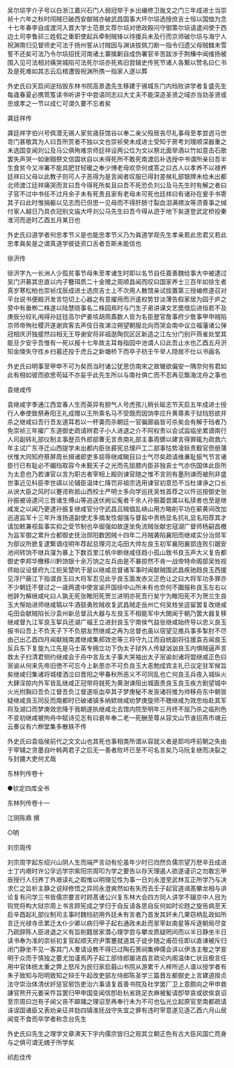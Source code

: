 <!-- { "loadSidebar": true } -->
吴尔埙字介子号以白浙江嘉兴石门人弱冠举于乡出编修卫胤文之门三年成进士当崇祯十六年之秋时闯贼已破西安献贼亦破武昌国事大坏尔埙选授庶吉士恒以国恤为念十七年春李自成渡河入晋大学士范景文荐尔埙对徳政殿问守御策尔埙请遣间使于西边土司李鲁祁三姓假之重职使起兵牵制贼锋以待援兵未及行而京师破尔埙与海宁人祝渊南归见督师史可法于扬州誓从讨贼因与渊诀拔佩刀断一指令归遗父母贼雠未雪誓不还矣可法乃令尔埙招抚河南诸土寨擒剿自成伪署官辛苦跋涉于荆榛中闻维扬被围入见可法相对痛哭城陷可法死尔埙亦死焉旧尝辑史传死节诸人各繋以赞名曰仁书及是死难如其志云后棺遭毁祝渊所携一指家人遂以葬

外史氏曰天启间逆珰毁东林书院高景逸先生移建于锡城东门内珰败讲学者复盛先生每歳春夏必携笥笈读书听讲于中尝语同志曰大丈夫不能深造圣贤之域亦当効圣贤或忠或孝之一节以成仁可谓久要不忘者矣

龚廷祥传

龚廷祥字伯兴号佩潜无锡人家贫歳获馆谷以奉二亲父殁居丧尽礼事母至孝尝逰马世竒门甚敬其为人曰吾所赏者不独以文也崇祯癸未成进士受知于房考刘理顺深器重之未选国变闻刘公及马公俱殉难京师廷祥设两公位为文以祭北面举酒以竹如意击石歌罢失声哭一如谢翱祭文信国状自以未得死所不敢死南渡后补选授中书谓所亲曰吾半生食贫今又冷署不能具肥甘轻暖之奉少博老母欢奈何或答之曰古人以孝养不以禄养廷祥曰父母以此教子则可人子恶得为是言闻者叹服已得封差候礼部银牌未给未出都北师渡江廷祥痛哭而言曰吾今得死所矣且曰吾不死恐负刘公及马先生时有解之者曰子官不过中书任不过月余子未有死责且家有老母未可死也廷祥曰有诸孙在爰手书寄其子曰此时惟捐躯以见志而已但思一见母而不得肝肠寸裂血泪满襟汝等须善事之缄付家人越日乃具衣冠别文庙大呼刘公马先生曰吾今得从逰于地下矣遂登武定桥投秦淮河而逝时乙酉五月某日也

外史氏曰道学者何忠孝节义是也能忠孝节义乃为眞道学观先生孝亲若此忠君又若此忠孝眞矣是之谓真道学彼徒资口舌者吾斯未能信也

徐汧传

徐汧字九一长洲人少孤贫事节母朱至孝诸生时即以名节自任嘉善魏给事大中被逮过吴门汧慕其忠直以内子簪珥质二十金赠之周顺昌闻而叹曰国家养士三百年如徐生者真岁寒松柏也崇祯戊辰成进士选庶吉士上不次用人散馆亲试拔置第三授编修遂召对平台说书便殿汧发言恺切上心器之有意擢用而汧逺权势甘淡薄告假家居为园于庐之旁中有垂栁二株遂以陆慧晓事名二株园焉时与门生子弟讲课文艺奬借后进恒若不及庚辰分较礼闱得孙廷铨高尔俨姜垓胡周鼒数人皆为名臣歴官詹事府少詹事甲申贼陷京师帝殉社稷汧遂谢宾客去声伎日夜涕泣朔望朝服北向而哭会南中议立福藩诸公弹冠相庆汧独蹙然曰相无王导谢安将非祖逖陶侃区区新造之江左分门别戸燕雀处堂其能旦夕安乎吾惟有一死以报十七年故主耳毎指园中池谓人曰此吾止水也乙酉五月汧知金陵失守徃乡扫墓还投于虎丘之新塘桥下而卒子枋壬午举人隠居不仕以书画名

外史氏曰明事至甲申不可为矣而当时诸公犹思仿南宋之故辙欲偏安一隅奈何有君如此有相如彼而欲思苟延不亦妄乎此先生所以与南社俱亡而不忍再见飘海沈舟之事也

袁继咸传

袁继咸字季通江西宜春人生而英异有胆气人号虎孩儿稍长砥志节天启五年成进士授行人奉使致祭寿阳王礼成赠以王所乘名马不受既而因饷李应升黄尊素于狱珰怒欲并杀之继咸曰吾行吾友道耳若以一杯羮而杀朝廷一官徧廊庙皆可杀矣会有解于珰者乃免崇祯三年擢广东道御史疏请辨君子小人进退之介不阿权贵以会试监临坐累谪南行人司副转礼部仪制主事歴员外郎部曹无言责南礼部主事周镳以建言得罪辄为疏救六年主试广东寻迁山西提学未出都内臣张彛宪总理戸工二部事怙势凌轹责觐官赍册蒲伏惟大同知府蔡屏周长揖诸郎吏多屈辱继咸瞋目曰士气尽矣疏请维亷耻振气节言诸臣行已有耻必不媚珰取容今未觐天子之光而先屈膝内臣非独丧士气亦伤国体此臣所为太息也乃若谏官以言为职古者宰相上殿则谏官随之惟不言则有墨刑谏而被刑非盛世事近见科臣李世祺以论辅臣温体仁降罚非祖宗选用谏官初意恐不当杜谏诤之口长从谀大臣之风时以蹇谔称抵山西校士严明士多向学巡抚吴甡首荐之以忤巡按御史张孙振被诬逮问三晋诸生傅山等追送伏阙讼寃者千余人孙振葢尝属以私牍者也至是继咸发之以闻乃更逮孙振复继咸官分守武昌吕贼倡乱峡山用方略削平功在蕲黄间改加巡道监军十三年升淮扬道副使尤多摘发性倔强与督盐中贵杨显名抗礼显名阳荐其才请加敕兼视盐事实抑之受节制也卒倔强如故遂坐免流贼张献忠冦湖广督师杨嗣昌檄为监军御之累升佥都御史抚治郧阳数困贼十四年二月贼袭陷襄阳而继咸实分治郧军为部议所摭复逮繋谪戍明年荐起总理河北屯田大帅左良玉初军襄阳襄郢连败引踞安池间转饷不继兵寖为暴上下数百里江帆中断继咸径趋小孤山致书良玉声大义复告都御史李邦华檄移川黔饷银十余万饷之左兵由是不暴掠然不肯一战帝特命阁部吴甡视师始议设督府九江扼吴楚吭于是以继咸总督诸军事时闻献贼围武昌疾驰趋良玉西援见浮尸蔽江下指谓良玉曰大将军忍见此乎良玉面发赤又正色让之曰大将军功多罪亦不少朝廷不督过之一歳两遣中使宣谕开国徐中山所未有也奈何不圗报称良玉左右以他辞为解继咸叱曰人孰无死张睢阳死贺兰进明亦死吾行矣宁为睢阳死不为贺兰生良玉大惭始进师继咸犒以牛酒鼓勇败贼收复武昌贼走岳州亡何吴甡坐逗留罢复改继咸屯田会献贼陷长沙袁州新总督吕大器与左良玉不相能军中大閧闻于朝乃罢大器复移继咸督九江军良玉挈兵还湖广福王立进封良玉宁南侯气益张继咸始终导以忠义良玉报书曰吾上不负天子下不负朋友然继咸之再为总督也虽以宿望见推兵事多掣肘不尽由己出乙酉四月闻献贼南渡继咸集郝效忠等三将守九江而自统副将往援袁吉闻良玉反兵东下复旋九江先是马士英专拥立功下伪太子狱外人传疑汹汹良玉内惧贼逼声言救太子扫清君侧约继咸会于舟中言及太子事大哭袖出太子宻谕刦诸将盟继咸正色曰宻谕从何来先帝旧徳不可忘今上新恩亦不可负良玉大恚勉成宾主礼已议定驻军候旨矣继咸归集诸将城楼洒泣曰晋阳之甲春秋所恶义不可同乱也亡何良玉兵夜入城纵火大肆淫掠内外军皆乱继咸正冠带将就死为黄澍谏阻出城面责良玉良玉疾方剧望城中火光拊胸曰吾负江督吾负江督遂呕血卒其子梦庚秘不发丧诸将推为帅移舟东中朝皆疑继咸良玉同反而南都时已破诸镇多纳欵继咸劝梦庚旋师不聴继咸为效忠绐赴其军将及湖口而梦庚效忠降于我朝遂执继咸北去馆内院至明年三月终不屈乃杀之临刑色不变初继咸被拘舟中赋诗见志有曰衰年奉二老一死酬至尊从容文山节谁招燕市魂云云奏议有六栁堂集多散轶不传

外史氏曰袁临侯前代之文文山也其死也事相类所谓从容就义者是耶呜呼前朝之失由于宰辅之贪墨自叶韩两君子之后无一善者败坏已至不可名言矣乃马阮复继而决裂之与封疆大吏何尤哉

东林列传卷十


●钦定四库全书

东林列传卷十一

江阴陈鼎 撰

○明

刘宗周传

刘宗周字起东绍兴山阴人生而端严言动有伦虽年少时已岿然负儒宗望万厯辛丑成进士丁内艰时许公孚远学宗紫阳宗周叩为学之要告以存天理遏人欲遂谨识之勿敢忘甲辰授行人归养丁外艰读礼之暇惟以明理见性为事一日刘永澄至武林互正所学乃与决求仁之旨析主静之说辩修悟之异同永澄爽然如有失而去壬子起官道谒髙攀龙相与讲论复有问学三书皆儒宗要言时顾髙诸公兴复东林大会四方同人讲学不辍京中人目为钩党将构大狱宗周上书言顾宪成之学归于自反请各思自反何如时论韪之旋告病至天启辛酉起礼部仪制司主事时魏珰初用外廷未有言者乃首发其奸未几果窃柄乱政如所言迁光禄寺丞累迁太仆少卿以病归甲子起右通政未赴而冡宰赵南星等斥逐朝局尽变乃疏辞陈人臣进退之义有旨削籍居家潜心理学尝与攀龙质疑罔间而以半日静坐半日读书奉为准的崇祯初复官起顺天府尹策蹇就道其子徒步随之甫莅任即以直谏被斥归闭门静坐不见一客其门人羣请设教不得已过陶石篑祠集绅儒会讲以伊洛主敬之学宣明于众而于慎独之要尤加谨焉丙子起工部侍郎屡进昌言疏论内阁温体仁状且极言任用中官体统太重之弊上怒斥为民归家启蕺山书院从游累千人梓所述人谱以授学者有朱子致知与阳明致知之辩壬午起改吏部左侍郎陈圣学三篇晋左都御史上言建道揆贞法守崇治体清伏奸惩官邪饬吏治六事请复首善书院及社学罢厂卫上意颇向之甲申救諌官熊开元姜采忤旨罢归甲申国变闻信卽赴杭省跣足衣麻被髪请卽举哀或欲俟哀诏至宗周曰岂有子闻父丧不躃踊之理诏至再奉行未为不可也弘光立起原官至南都疏请诛误国诸臣又表劝亲征并劾四镇淮抚战守失宜之罪有违时宰意遂见逐乙酉六月山居闻变不食而卒学者称念台先生

外史氏曰先生之理学文章沸天下宇内儒宗皆归之观其立朝正色有古大臣风国亡而身与之俱可谓无媿于所学矣

祁彪佳传

